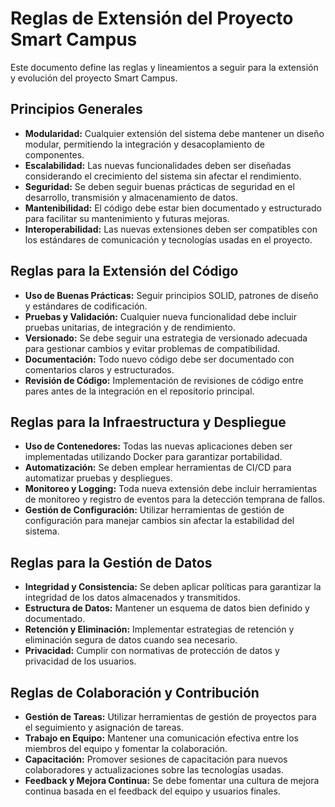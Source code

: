 # Reglas de Extensión del Proyecto Smart Campus

Este documento define las reglas y lineamientos a seguir para la extensión y evolución del proyecto Smart Campus.

## Principios Generales

- **Modularidad:** Cualquier extensión del sistema debe mantener un diseño modular, permitiendo la integración y desacoplamiento de componentes.
- **Escalabilidad:** Las nuevas funcionalidades deben ser diseñadas considerando el crecimiento del sistema sin afectar el rendimiento.
- **Seguridad:** Se deben seguir buenas prácticas de seguridad en el desarrollo, transmisión y almacenamiento de datos.
- **Mantenibilidad:** El código debe estar bien documentado y estructurado para facilitar su mantenimiento y futuras mejoras.
- **Interoperabilidad:** Las nuevas extensiones deben ser compatibles con los estándares de comunicación y tecnologías usadas en el proyecto.

## Reglas para la Extensión del Código

- **Uso de Buenas Prácticas:** Seguir principios SOLID, patrones de diseño y estándares de codificación.
- **Pruebas y Validación:** Cualquier nueva funcionalidad debe incluir pruebas unitarias, de integración y de rendimiento.
- **Versionado:** Se debe seguir una estrategia de versionado adecuada para gestionar cambios y evitar problemas de compatibilidad.
- **Documentación:** Todo nuevo código debe ser documentado con comentarios claros y estructurados.
- **Revisión de Código:** Implementación de revisiones de código entre pares antes de la integración en el repositorio principal.

## Reglas para la Infraestructura y Despliegue

- **Uso de Contenedores:** Todas las nuevas aplicaciones deben ser implementadas utilizando Docker para garantizar portabilidad.
- **Automatización:** Se deben emplear herramientas de CI/CD para automatizar pruebas y despliegues.
- **Monitoreo y Logging:** Toda nueva extensión debe incluir herramientas de monitoreo y registro de eventos para la detección temprana de fallos.
- **Gestión de Configuración:** Utilizar herramientas de gestión de configuración para manejar cambios sin afectar la estabilidad del sistema.

## Reglas para la Gestión de Datos

- **Integridad y Consistencia:** Se deben aplicar políticas para garantizar la integridad de los datos almacenados y transmitidos.
- **Estructura de Datos:** Mantener un esquema de datos bien definido y documentado.
- **Retención y Eliminación:** Implementar estrategias de retención y eliminación segura de datos cuando sea necesario.
- **Privacidad:** Cumplir con normativas de protección de datos y privacidad de los usuarios.

## Reglas de Colaboración y Contribución

- **Gestión de Tareas:** Utilizar herramientas de gestión de proyectos para el seguimiento y asignación de tareas.
- **Trabajo en Equipo:** Mantener una comunicación efectiva entre los miembros del equipo y fomentar la colaboración.
- **Capacitación:** Promover sesiones de capacitación para nuevos colaboradores y actualizaciones sobre las tecnologías usadas.
- **Feedback y Mejora Continua:** Se debe fomentar una cultura de mejora continua basada en el feedback del equipo y usuarios finales.

